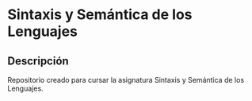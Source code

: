 # Sintaxis y Semántica de los Lenguajes

## Descripción

Repositorio creado para cursar la asignatura Sintaxis y Semántica de los Lenguajes.
